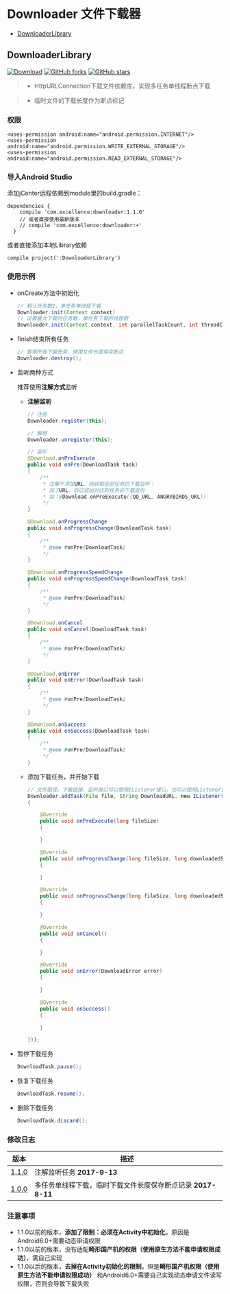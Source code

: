 # Downloader 文件下载器

* [DownloaderLibrary](#DownloaderLibrary)

DownloaderLibrary<a name="DownloaderLibrary">
----------------------------
[![Download][icon_download]][download]
[![GitHub forks][icon_forks]][forks]
[![GitHub stars][icon_stars]][stars]

> - HttpURLConnection下载文件依赖库，实现多任务单线程断点下载

> - 临时文件的下载长度作为断点标记

### 权限

```
<uses-permission android:name="android.permission.INTERNET"/>
<uses-permission android:name="android.permission.WRITE_EXTERNAL_STORAGE"/>
<uses-permission android:name="android.permission.READ_EXTERNAL_STORAGE"/>
```

### 导入Android Studio

添加jCenter远程依赖到module里的build.gradle：
```
dependencies {
    compile 'com.excellence:downloader:1.1.0'
    // 或者直接使用最新版本
    // compile 'com.excellence:downloader:+'
  }
```
或者直接添加本地Library依赖
```
compile project(':DownloaderLibrary')
```


### 使用示例

* onCreate方法中初始化
    ```java
    // 默认任务数2，单任务单线程下载
    Downloader.init(Context context)
    // 设置最大下载的任务数，单任务下载的线程数
    Downloader.init(Context context, int parallelTaskCount, int threadCount)
    ```

* finish结束所有任务
    ```java
    // 暂停所有下载任务，使用文件长度保存断点
    Downloader.destroy();
    ```

* 监听两种方式

    推荐使用**注解方式**监听
    * **注解监听**
        ```java
        // 注册
        Downloader.register(this);

        // 解绑
        Downloader.unregister(this);

        // 监听
        @Download.onPreExecute
        public void onPre(DownloadTask task)
        {
            /**
             * 注解不添加URL，则获取全部任务的下载监听；
             * 加了URL，则过滤出对应的任务的下载监听
             * 如：@Download.onPreExecute({QQ_URL, ANGRYBIRDS_URL})
             */
        }

        @Download.onProgressChange
        public void onProgressChange(DownloadTask task)
        {
            /**
             * @see #onPre(DownloadTask)
             */
        }

        @Download.onProgressSpeedChange
        public void onProgressSpeedChange(DownloadTask task)
        {
            /**
             * @see #onPre(DownloadTask)
             */
        }

        @Download.onCancel
        public void onCancel(DownloadTask task)
        {
            /**
             * @see #onPre(DownloadTask)
             */
        }

        @Download.onError
        public void onError(DownloadTask task)
        {
            /**
             * @see #onPre(DownloadTask)
             */
        }

        @Download.onSuccess
        public void onSuccess(DownloadTask task)
        {
            /**
             * @see #onPre(DownloadTask)
             */
        }
        ```

    * 添加下载任务，并开始下载
        ```java
        // 文件路径，下载链接，监听接口可以使用IListener接口，也可以使用Listener监听部分回调
        Downloader.addTask(File file, String DownloadURL, new IListener()
        {

            @Override
            public void onPreExecute(long fileSize)
            {

            }

            @Override
            public void onProgressChange(long fileSize, long downloadedSize)
            {

            }

            @Override
            public void onProgressChange(long fileSize, long downloadedSize, long speed)
            {

            }

            @Override
            public void onCancel()
            {

            }

            @Override
            public void onError(DownloadError error)
            {

            }

            @Override
            public void onSuccess()
            {

            }

        }));
        ```

* 暂停下载任务
    ```java
    DownloadTask.pause();
    ```

* 恢复下载任务
    ```java
    DownloadTask.resume();
    ```

* 删除下载任务
    ```java
    DownloadTask.discard();
    ```

### 修改日志

|         版本         |         描述         |
| ------------------- | ------------------- |
| [1.1.0][DownloadLibrary1.1.0] | 注解监听任务 **2017-9-13** |
| [1.0.0][DownloadLibrary1.0.0] | 多任务单线程下载，临时下载文件长度保存断点记录  **2017-8-11** |

### 注意事项

* 1.1.0以前的版本，**添加了限制：必须在Activity中初始化**，原因是Android6.0+需要动态申请权限
* 1.1.0以前的版本，没有适配**畸形国产机的权限（使用原生方法不能申请权限成功）**，需自己实现
* 1.1.0以后的版本，**去掉在Activity初始化的限制**，但是**畸形国产机权限（使用原生方法不能申请权限成功）** 和Android6.0+需要自己实现动态申请文件读写权限，否则会导致下载失败


<!-- 网站链接 -->

[download]:https://bintray.com/veizhang/maven/downloader/_latestVersion "Latest version"
[forks]:https://github.com/VeiZhang/Downloader/network/members
[stars]:https://github.com/VeiZhang/Downloader/stargazers

<!-- 图片链接 -->

[icon_download]:https://img.shields.io/badge/Download-1.1.0-blue.svg
[icon_forks]:https://img.shields.io/github/forks/VeiZhang/Downloader.svg?style=social
[icon_stars]:https://img.shields.io/github/stars/VeiZhang/Downloader.svg?style=social

<!-- 版本 -->

[DownloadLibrary1.1.0]:https://bintray.com/veizhang/maven/downloader/1.1.0
[DownloadLibrary1.0.0]:https://bintray.com/veizhang/maven/downloader/1.0.0
